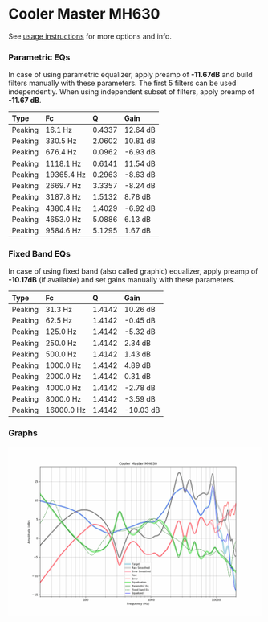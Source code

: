 # Cooler Master MH630
See [usage instructions](https://github.com/jaakkopasanen/AutoEq#usage) for more options and info.

### Parametric EQs
In case of using parametric equalizer, apply preamp of **-11.67dB** and build filters manually
with these parameters. The first 5 filters can be used independently.
When using independent subset of filters, apply preamp of **-11.67 dB**.

| Type    | Fc         |      Q | Gain     |
|:--------|:-----------|:-------|:---------|
| Peaking | 16.1 Hz    | 0.4337 | 12.64 dB |
| Peaking | 330.5 Hz   | 2.0602 | 10.81 dB |
| Peaking | 676.4 Hz   | 0.0962 | -6.93 dB |
| Peaking | 1118.1 Hz  | 0.6141 | 11.54 dB |
| Peaking | 19365.4 Hz | 0.2963 | -8.63 dB |
| Peaking | 2669.7 Hz  | 3.3357 | -8.24 dB |
| Peaking | 3187.8 Hz  | 1.5132 | 8.78 dB  |
| Peaking | 4380.4 Hz  | 1.4029 | -6.92 dB |
| Peaking | 4653.0 Hz  | 5.0886 | 6.13 dB  |
| Peaking | 9584.6 Hz  | 5.1295 | 1.67 dB  |

### Fixed Band EQs
In case of using fixed band (also called graphic) equalizer, apply preamp of **-10.17dB**
(if available) and set gains manually with these parameters.

| Type    | Fc         |      Q | Gain      |
|:--------|:-----------|:-------|:----------|
| Peaking | 31.3 Hz    | 1.4142 | 10.26 dB  |
| Peaking | 62.5 Hz    | 1.4142 | -0.45 dB  |
| Peaking | 125.0 Hz   | 1.4142 | -5.32 dB  |
| Peaking | 250.0 Hz   | 1.4142 | 2.34 dB   |
| Peaking | 500.0 Hz   | 1.4142 | 1.43 dB   |
| Peaking | 1000.0 Hz  | 1.4142 | 4.89 dB   |
| Peaking | 2000.0 Hz  | 1.4142 | 0.31 dB   |
| Peaking | 4000.0 Hz  | 1.4142 | -2.78 dB  |
| Peaking | 8000.0 Hz  | 1.4142 | -3.59 dB  |
| Peaking | 16000.0 Hz | 1.4142 | -10.03 dB |

### Graphs
![](./Cooler%20Master%20MH630.png)
